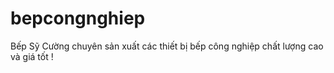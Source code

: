 # bepcongnghiep
Bếp Sỹ Cường chuyên sản xuất các thiết bị bếp công nghiệp chất lượng cao và giá tốt !
